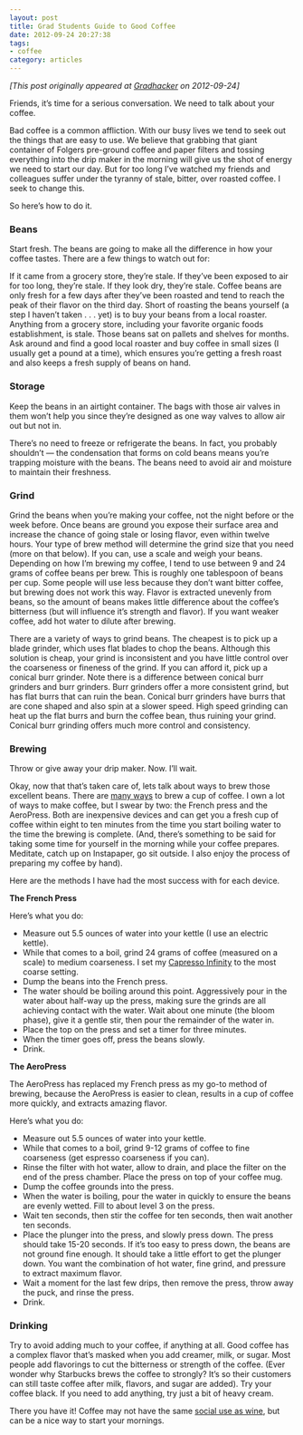 ```yaml
---
layout: post
title: Grad Students Guide to Good Coffee
date: 2012-09-24 20:27:38
tags:
- coffee
category: articles
---
```

*[This post originally appeared at [Gradhacker](http://www.gradhacker.org/2012/09/24/grad-students-guide-to-good-coffee/) on 2012-09-24]*

Friends, it’s time for a serious conversation. We need to talk about your coffee.

Bad coffee is a common affliction. With our busy lives we tend to seek out the things that are easy to use. We believe that grabbing that giant container of Folgers pre-ground coffee and paper filters and tossing everything into the drip maker in the morning will give us the shot of energy we need to start our day. But for too long I’ve watched my friends and colleagues suffer under the tyranny of stale, bitter, over roasted coffee. I seek to change this.

So here’s how to do it.

### Beans

Start fresh. The beans are going to make all the difference in how your coffee tastes. There are a few things to watch out for:

If it came from a grocery store, they’re stale.
If they’ve been exposed to air for too long, they’re stale.
If they look dry, they’re stale.
Coffee beans are only fresh for a few days after they’ve been roasted and tend to reach the peak of their flavor on the third day. Short of roasting the beans yourself (a step I haven’t taken . . . yet) is to buy your beans from a local roaster. Anything from a grocery store, including your favorite organic foods establishment, is stale. Those beans sat on pallets and shelves for months. Ask around and find a good local roaster and buy coffee in small sizes (I usually get a pound at a time), which ensures you’re getting a fresh roast and also keeps a fresh supply of beans on hand.

### Storage

Keep the beans in an airtight container. The bags with those air valves in them won’t help you since they’re designed as one way valves to allow air out but not in.

There’s no need to freeze or refrigerate the beans. In fact, you probably shouldn’t — the condensation that forms on cold beans means you’re trapping moisture with the beans. The beans need to avoid air and moisture to maintain their freshness.

### Grind

Grind the beans when you’re making your coffee, not the night before or the week before. Once beans are ground you expose their surface area and increase the chance of going stale or losing flavor, even within twelve hours. Your type of brew method will determine the grind size that you need (more on that below). If you can, use a scale and weigh your beans. Depending on how I’m brewing my coffee, I tend to use between 9 and 24 grams of coffee beans per brew. This is roughly one tablespoon of beans per cup. Some people will use less because they don’t want bitter coffee, but brewing does not work this way. Flavor is extracted unevenly from beans, so the amount of beans makes little difference about the coffee’s bitterness (but will influence it’s strength and flavor). If you want weaker coffee, add hot water to dilute after brewing.

There are a variety of ways to grind beans. The cheapest is to pick up a blade grinder, which uses flat blades to chop the beans. Although this solution is cheap, your grind is inconsistent and you have little control over the coarseness or fineness of the grind. If you can afford it, pick up a conical burr grinder. Note there is a difference between conical burr grinders and burr grinders. Burr grinders offer a more consistent grind, but has flat burrs that can ruin the bean. Conical burr grinders have burrs that are cone shaped and also spin at a slower speed. High speed grinding can heat up the flat burrs and burn the coffee bean, thus ruining your grind. Conical burr grinding offers much more control and consistency.

### Brewing

Throw or give away your drip maker. Now. I’ll wait.

 

 

Okay, now that that’s taken care of, lets talk about ways to brew those excellent beans. There are [many ways](http://brewmethods.com/) to brew a cup of coffee. I own a lot of ways to make coffee, but I swear by two: the French press and the AeroPress. Both are inexpensive devices and can get you a fresh cup of coffee within eight to ten minutes from the time you start boiling water to the time the brewing is complete. (And, there’s something to be said for taking some time for yourself in the morning while your coffee prepares. Meditate, catch up on Instapaper, go sit outside. I also enjoy the process of preparing my coffee by hand).

Here are the methods I have had the most success with for each device.

**The French Press**

Here’s what you do:

* Measure out 5.5 ounces of water into your kettle (I use an electric kettle).
* While that comes to a boil, grind 24 grams of coffee (measured on a scale) to medium coarseness. I set my [Capresso Infinity](http://www.amazon.com/gp/product/B0000AR7SY/ref=as_li_ss_tl?ie=UTF8&camp=1789&creative=390957&creativeASIN=B0000AR7SY&linkCode=as2&tag=jasohepp-20) to the most coarse setting.
* Dump the beans into the French press.
* The water should be boiling around this point. Aggressively pour in the water about half-way up the press, making sure the grinds are all achieving contact with the water. Wait about one minute (the bloom phase), give it a gentle stir, then pour the remainder of the water in.
* Place the top on the press and set a timer for three minutes.
* When the timer goes off, press the beans slowly.
* Drink.

**The AeroPress**

The AeroPress has replaced my French press as my go-to method of brewing, because the AeroPress is easier to clean, results in a cup of coffee more quickly, and extracts amazing flavor.

Here’s what you do:

* Measure out 5.5 ounces of water into your kettle.
* While that comes to a boil, grind 9-12 grams of coffee to fine coarseness (get espresso coarseness if you can).
* Rinse the filter with hot water, allow to drain, and place the filter on the end of the press chamber. Place the press on top of your coffee mug.
* Dump the coffee grounds into the press.
* When the water is boiling, pour the water in quickly to ensure the beans are evenly wetted. Fill to about level 3 on the press.
* Wait ten seconds, then stir the coffee for ten seconds, then wait another ten seconds.
* Place the plunger into the press, and slowly press down. The press should take 15-20 seconds. If it’s too easy to press down, the beans are not ground fine enough. It should take a little effort to get the plunger down. You want the combination of hot water, fine grind, and pressure to extract maximum flavor.
* Wait a moment for the last few drips, then remove the press, throw away the puck, and rinse the press.
* Drink.

### Drinking

Try to avoid adding much to your coffee, if anything at all. Good coffee has a complex flavor that’s masked when you add creamer, milk, or sugar. Most people add flavorings to cut the bitterness or strength of the coffee. (Ever wonder why Starbucks brews the coffee to strongly? It’s so their customers can still taste coffee after milk, flavors, and sugar are added). Try your coffee black. If you need to add anything, try just a bit of heavy cream.

There you have it! Coffee may not have the same [social use as wine](http://www.gradhacker.org/2012/08/01/wine-primer-for-grad-students/), but can be a nice way to start your mornings.
